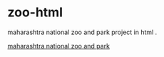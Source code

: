 # zoo-html
maharashtra national zoo and park project in html .

<a href='https://maharashtranationalparkandzoo2003.netlify.app/'>maharashtra national zoo and park</a>
